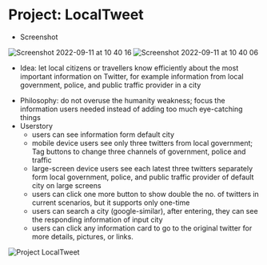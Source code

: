# Project: LocalTweet
- Screenshot

![Screenshot 2022-09-11 at 10 40 16](https://user-images.githubusercontent.com/88042112/190501504-848a59cb-5d28-4d1f-822d-1c0ec0c10006.png)
![Screenshot 2022-09-11 at 10 40 06](https://user-images.githubusercontent.com/88042112/190501524-1c286c37-da7b-460d-8458-21be67413e00.png)

+ Idea: let local citizens or travellers know efficiently about the most important information on Twitter, for example information from local government, police, and public traffic provider in a city
- Philosophy: do not overuse the humanity weakness; focus the information users needed instead of adding too much eye-catching things
- Userstory
	- users can see information form default city
	- mobile device users see only three twitters from local government; Tag buttons to change three channels of government, police and traffic
	- large-screen device users see each latest three twitters separately form local government, police, and public traffic provider of default city on large screens
	- users can click one more button to show double the no. of twitters in current scenarios, but it supports only one-time
	- users can search a city (google-similar), after entering, they can see the responding information of input city
	- users can click any information card to go to the original twitter for more details, pictures, or links.


![Project LocalTweet](https://user-images.githubusercontent.com/88042112/191984873-cc3eb541-9512-442e-b8d8-dc5f2858ea0d.jpeg)

